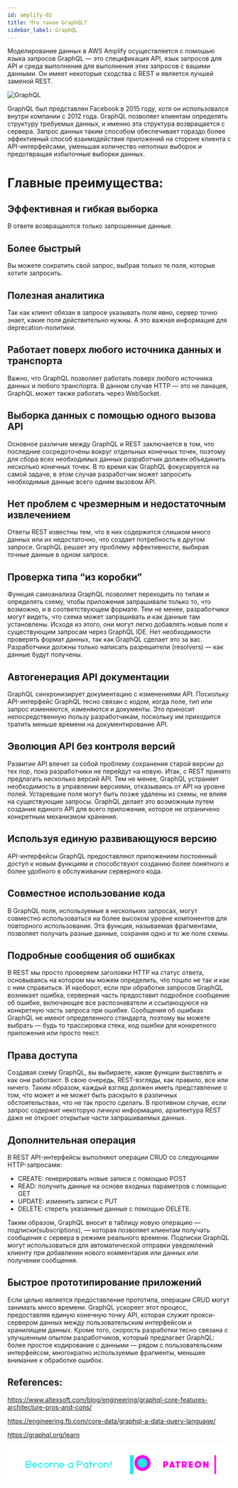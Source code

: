 ```yaml
---
id: amplify-02
title: Что такое GraphQL?
sidebar_label: GraphQL
---
```

Моделирование данных в AWS Amplify осуществляется с помошью языка запросов GraphQL — это спецификация API, язык запросов для API и среда выполнения для выполнения этих запросов с вашими данными. Он имеет некоторые сходства с REST и является лучшей заменой REST.

![GraphQL](https://miro.medium.com/max/4800/1*CC4lauyfn1b2MdxqPrv1SA.png)

GraphQL был представлен Facebook в 2015 году, хотя он использовался внутри компании с 2012 года. GraphQL позволяет клиентам определять структуру требуемых данных, и именно эта структура возвращается с сервера. Запрос данных таким способом обеспечивает гораздо более эффективный способ взаимодействия приложений на стороне клиента с API-интерфейсами, уменьшая количество неполных выборок и предотвращая избыточные выборки данных.

# Главные преимущества:

## Эффективная и гибкая выборка
В ответе возвращаются только запрошенные данные.

## Более быстрый
Вы можете сократить свой запрос, выбрав только те поля, которые хотите запросить.

## Полезная аналитика
Так как клиент обязан в запросе указывать поля явно, сервер точно знает, какие поля действительно нужны. А это важная информация для deprecation-политики.

## Работает поверх любого источника данных и транспорта
Важно, что GraphQL позволяет работать поверх любого источника данных и любого транспорта. В данном случае HTTP — это не панацея, GraphQL может также работать через WebSocket.

## Выборка данных с помощью одного вызова API
Основное различие между GraphQL и REST заключается в том, что последние сосредоточены вокруг отдельных конечных точек, поэтому для сбора всех необходимых данных разработчик должен объединить несколько конечных точек. В то время как GraphQL фокусируется на самой задаче, в этом случае разработчик может запросить необходимые данные всего одним вызовом API.

## Нет проблем с чрезмерным и недостаточным извлечением
Ответы REST известны тем, что в них содержится слишком много данных или их недостаточно, что создает потребность в другом запросе. GraphQL решает эту проблему эффективности, выбирая точные данные в одном запросе.

## Проверка типа “из коробки”
Функция самоанализа GraphQL позволяет переходить по типам и определять схему, чтобы приложения запрашивали только то, что возможно, и в соответствующем формате. Тем не менее, разработчики могут видеть, что схема может запрашивать и как данные там установлены. Исходя из этого, они могут легко добавлять новые поля к существующим запросам через GraphQL IDE. Нет необходимости проверять формат данных, так как GraphQL сделает это за вас. Разработчики должны только написать разрешители (resolvers) — как данные будут получены.

## Автогенерация API документации
GraphQL синхронизирует документацию с изменениями API. Поскольку API-интерфейс GraphQL тесно связан с кодом, когда поле, тип или запрос изменяются, изменяются и документы. Это приносит непосредственную пользу разработчикам, поскольку им приходится тратить меньше времени на документирование API.

## Эволюция API без контроля версий
Развитие API влечет за собой проблему сохранения старой версии до тех пор, пока разработчики не перейдут на новую. Итак, с REST принято предлагать несколько версий API. Тем не менее, GraphQL устраняет необходимость в управлении версиями, отказываясь от API на уровне полей. Устаревшие поля могут быть позже удалены из схемы, не влияя на существующие запросы. GraphQL делает это возможным путем создания единого API для всего приложения, которое не ограничено конкретным механизмом хранения.

## Используя единую развивающуюся версию
API-интерфейсы GraphQL предоставляют приложениям постоянный доступ к новым функциям и способствуют созданию более понятного и более удобного в обслуживании серверного кода.

## Совместное использование кода
В GraphQL поля, используемые в нескольких запросах, могут совместно использоваться на более высоком уровне компонентов для повторного использования. Эта функция, называемая фрагментами, позволяет получать разные данные, сохраняя одно и то же поле схемы.

## Подробные сообщения об ошибках
В REST мы просто проверяем заголовки HTTP на статус ответа, основываясь на котором мы можем определить, что пошло не так и как с ним справиться. И наоборот, если при обработке запросов GraphQL возникает ошибка, серверная часть предоставит подробное сообщение об ошибке, включающее все распознаватели и ссылающуюся на конкретную часть запроса при ошибке.
Сообщения об ошибках GraphQL не имеют определенного стандарта, поэтому вы можете выбрать — будь то трассировка стека, код ошибки для конкретного приложения или просто текст.


## Права доступа
Создавая схему GraphQL, вы выбираете, какие функции выставлять и как они работают. В свою очередь, REST-взгляды, как правило, все или ничего. Таким образом, каждый взгляд должен иметь представление о том, что может и не может быть раскрыто в различных обстоятельствах, что не так просто сделать. В противном случае, если запрос содержит некоторую личную информацию, архитектура REST даже не откроет открытые части запрашиваемых данных.

## Дополнительная операция
В REST API-интерфейсы выполняют операции CRUD со следующими HTTP-запросами:
- CREATE: генерировать новые записи с помощью POST
- READ: получить данные на основе входных параметров с помощью GET
- UPDATE: изменить записи с PUT
- DELETE: стереть указанные данные с помощью DELETE.

Таким образом, GraphQL вносит в таблицу новую операцию — подписки(subscriptions), — которая позволяет клиентам получать сообщения с сервера в режиме реального времени. Подписки GraphQL могут использоваться для автоматической отправки уведомлений клиенту при добавлении нового комментария или данных или получении сообщения.

## Быстрое прототипирование приложений
Если целью является предоставление прототипа, операции CRUD могут занимать много времени. GraphQL ускоряет этот процесс, предоставляя единую конечную точку API, которая служит прокси-сервером данных между пользовательским интерфейсом и хранилищем данных. Кроме того, скорость разработки тесно связана с улучшенным опытом разработчиков, который предлагает GraphQL: более простое кодирование с данными — рядом с пользовательским интерфейсом, многократно используемые фрагменты, меньшее внимание к обработке ошибок.


## References:

https://www.altexsoft.com/blog/engineering/graphql-core-features-architecture-pros-and-cons/

https://engineering.fb.com/core-data/graphql-a-data-query-language/

https://graphql.org/learn

[![Become a Patron!](/img/logo/patreon.png)](https://www.patreon.com/bePatron?u=34467235)
